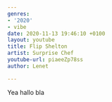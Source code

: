 ```yaml
---
genres:
- '2020'
- vibe
date: 2020-11-13 19:46:10 +0100
layout: youtube
title: Flip Shelton
artist: Surprise Chef
youtube-url: piaeeZp78ss
author: Lenet

---
```

Yea hallo bla